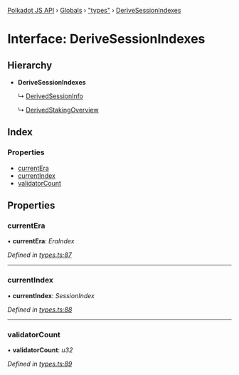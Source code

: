 [Polkadot JS API](../README.md) › [Globals](../globals.md) › ["types"](../modules/_types_.md) › [DeriveSessionIndexes](_types_.derivesessionindexes.md)

# Interface: DeriveSessionIndexes

## Hierarchy

* **DeriveSessionIndexes**

  ↳ [DerivedSessionInfo](_types_.derivedsessioninfo.md)

  ↳ [DerivedStakingOverview](_types_.derivedstakingoverview.md)

## Index

### Properties

* [currentEra](_types_.derivesessionindexes.md#currentera)
* [currentIndex](_types_.derivesessionindexes.md#currentindex)
* [validatorCount](_types_.derivesessionindexes.md#validatorcount)

## Properties

###  currentEra

• **currentEra**: *EraIndex*

*Defined in [types.ts:87](https://github.com/polkadot-js/api/blob/fcf89d1501/packages/api-derive/src/types.ts#L87)*

___

###  currentIndex

• **currentIndex**: *SessionIndex*

*Defined in [types.ts:88](https://github.com/polkadot-js/api/blob/fcf89d1501/packages/api-derive/src/types.ts#L88)*

___

###  validatorCount

• **validatorCount**: *u32*

*Defined in [types.ts:89](https://github.com/polkadot-js/api/blob/fcf89d1501/packages/api-derive/src/types.ts#L89)*
